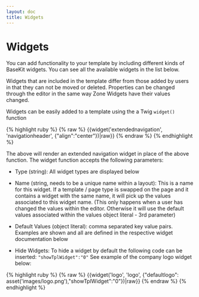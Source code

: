 ```yaml
---
layout: doc
title: Widgets
---
```


# Widgets

You can add functionality to your template by including different kinds of BaseKit widgets.
You can see all the available widgets in the list below.

Widgets that are included in the template differ from those added by users in that they can not be moved or deleted. Properties can be changed through the editor in the same way Zone Widgets have their values changed.

Widgets can be easily added to a template using the a Twig ```widget()``` function

{% highlight ruby %}
{% raw %}
	{{widget('extendednavigation', 'navigationheader', {"align":"center"})|raw}}
{% endraw %}
{% endhighlight %}

The above will render an extended navigation widget in place of the above function. The widget function accepts the following parameters:

* Type (string): All widget types are displayed below

* Name (string, needs to be a unique name within a layout): This is a name for this widget. If a template / page type is swapped on the page and it contains a widget with the same name, it will pick up the values associated to this widget name. (This only happens when a user has changed the values within the editor. Otherwise it will use the default values associated within the values object literal - 3rd parameter)

* Default Values (object literal): comma separated key value pairs. Examples are shown and all are defined in the respective widget documentation below

* Hide Widgets: To hide a widget by default the following code can be inserted: ```"showTplWidget":"0"``` See example of the company logo widget below:

{% highlight ruby %}
{% raw %}
	{{widget('logo', 'logo', {"defaultlogo": asset('images/logo.png'),"showTplWidget":"0"})|raw}}
{% endraw %}
{% endhighlight %}
